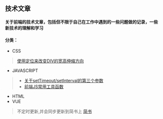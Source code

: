 ## 技术文章

#### 关于前端的技术文章，包括但不限于自己在工作中遇到的一些问题做的记录，一些新技术的理解和学习

#### 分类：
- CSS
> [使用定位来改变DIV的宽高伸缩方向](https://github.com/guxiangyuan11/Own_Article/blob/master/CSS/%E4%BD%BF%E7%94%A8%E5%AE%9A%E4%BD%8D%E4%BF%AE%E6%94%B9%E5%85%83%E7%B4%A0%E5%8E%9F%E7%82%B9.md)
- JAVASCRIPT
> * [关于setTimeout/setInterval的第三个参数](https://github.com/guxiangyuan11/Own_Article/blob/master/JAVASCRIPT/%E5%85%B3%E4%BA%8EsetTimeout/setInterval%E7%9A%84%E7%AC%AC%E4%B8%89%E4%B8%AA%E5%8F%82%E6%95%B0.md)
> * [前端JS常用工具函数](https://github.com/guxiangyuan11/Own_Article/blob/master/JAVASCRIPT/JS%E5%B8%B8%E7%94%A8%E5%B7%A5%E5%85%B7%E5%87%BD%E6%95%B0%E9%9B%86%E5%90%88.md)
- HTML
- VUE


> 不定时更新,并会同步更新到简书上
[简书](https://www.jianshu.com/u/fdc9dbfc5a32)